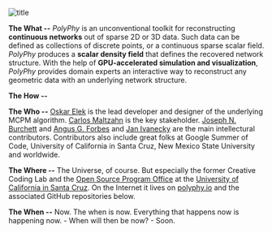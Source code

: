 ![title](https://user-images.githubusercontent.com/26778894/215588214-b260307d-63ec-420b-bcbb-4f8acfe2510e.jpg)

**The What --** *PolyPhy* is an unconventional toolkit for reconstructing **continuous networks** out of sparse 2D or 3D data. Such data can be defined as collections of discrete points, or a continuous sparse scalar field. *PolyPhy* produces a **scalar density field** that defines the recovered network structure. With the help of **GPU-accelerated simulation and visualization**, *PolyPhy* provides domain experts an interactive way to reconstruct any geometric data with an underlying network structure.

**The How --**


**The Who --** [Oskar Elek](https://github.com/ElekOskar) is the lead developer and designer of the underlying MCPM algorithm. [Carlos Maltzahn](https://github.com/carlosm) is the key stakeholder. [Joseph N. Burchett](https://github.com/jnburchett) and [Angus G. Forbes](https://github.com/angusforbes) and [Jan Ivanecky](https://github.com/janivanecky) are the main intellectural contributors. Contributors also include great folks at Google Summer of Code, University of California in Santa Cruz, New Mexico State University and worldwide.

**The Where --** The Universe, of course. But especially the former Creative Coding Lab and the [Open Source Program Office](https://ospo.ucsc.edu/) at the [University of California in Santa Cruz](https://ucsc.edu). On the Internet it lives on [polyphy.io](https://polyphy.io/) and the associated GitHub repositories below.

**The When --** Now. The when is now. Everything that happens now is happening now. - When will then be now? - Soon.
